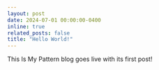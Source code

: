 ```yaml
---
layout: post
date: 2024-07-01 00:00:00-0400
inline: true
related_posts: false
title: "Hello World!"
---
```


This Is My Pattern blog goes live with its first post!
